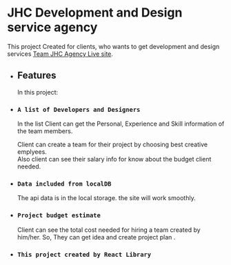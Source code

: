 # JHC Development and Design service agency

This project Created for clients, who wants to get development and design services [Team JHC Agency Live site](https://team-jhc-agency.netlify.app/).

+ ## Features
   In this project:  

+ ### `A list of Developers and Designers`
   In the list Client can get the Personal, Experience and Skill information of the team members.  

   Client can create a team for their project by choosing best creative emplyees.  
   Also client can see their salary info for know about the budget client needed.  

+ ### `Data included from localDB`
   The api data is in the local storage. the site will work smoothly.

+ ### `Project budget estimate`
   Client can see the total cost needed for hiring a team created by him/her. So, They can get idea and create project plan .

+ ### `This project created by React Library`
